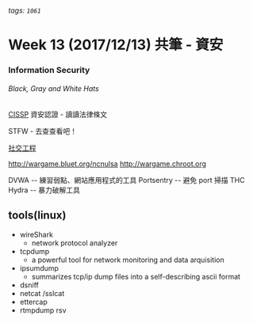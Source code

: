 ###### tags: `1061`

# Week 13 (2017/12/13) 共筆 - 資安

### Information Security
###### Black, Gray and White Hats

[CISSP](https://www.isc2.org/Certifications/CISSP) 資安認證 - 讀讀法律條文

STFW  -  去查查看吧！

[社交工程](https://blog.trendmicro.com.tw/?p=101)


http://wargame.bluet.org/ncnulsa
http://wargame.chroot.org

DVWA -- 練習弱點、網站應用程式的工具
Portsentry -- 避免 port 掃描
THC Hydra -- 暴力破解工具

## tools(linux)
- wireShark
    - network protocol analyzer
- tcpdump
    - a powerful tool for network monitoring and data arquisition
- ipsumdump
    - summarizes tcp/ip dump files into a self-describing ascii format
- dsniff
- netcat /sslcat
- ettercap
- rtmpdump rsv
